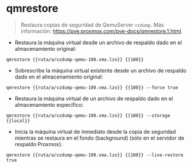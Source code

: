 # qmrestore

> Restaura copias de seguridad de QemuServer `vzdump`.
> Más información: <https://pve.proxmox.com/pve-docs/qmrestore.1.html>.

- Restaura la máquina virtual desde un archivo de respaldo dado en el almacenamiento original:

`qmrestore {{ruta/a/vzdump-qemu-100.vma.lzo}} {{100}}`

- Sobrescribe la máquina virtual existente desde un archivo de respaldo dado en el almacenamiento original:

`qmrestore {{ruta/a/vzdump-qemu-100.vma.lzo}} {{100}} --force true`

- Restaura la máquina virtual de un archivo de respaldo dado en el almacenamiento específico:

`qmrestore {{ruta/a/vzdump-qemu-100.vma.lzo}} {{100}} --storage {{local}}`

- Inicia la máquina virtual de inmediato desde la copia de seguridad mientras se restaura en el fondo (background) (sólo en el servidor de respaldo Proxmox):

`qmrestore {{ruta/a/vzdump-qemu-100.vma.lzo}} {{100}} --live-restore true`
